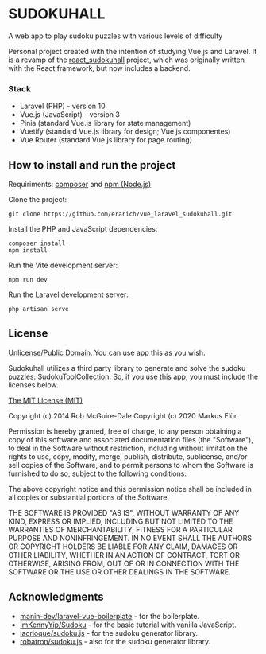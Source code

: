 # SUDOKUHALL

A web app to play sudoku puzzles with various levels of difficulty

Personal project created with the intention of studying Vue.js and Laravel. It is a revamp of the [react_sudokuhall](https://github.com/erarich/react_sudokuhall) project, which was originally written with the React framework, but now includes a backend.

### Stack

* Laravel (PHP) - version 10
* Vue.js (JavaScript) - version 3
* Pinia (standard Vue.js library for state management)
* Vuetify (standard Vue.js library for design; Vue.js componentes)
* Vue Router (standard Vue.js library for page routing)

## How to install and run the project

Requiriments: [composer](https://getcomposer.org/download/) and [npm (Node.js)](https://nodejs.dev/pt/download/) 

Clone the project:

    git clone https://github.com/erarich/vue_laravel_sudokuhall.git

Install the PHP and JavaScript dependencies:

    composer install
    npm install
    
Run the Vite development server:

    npm run dev
 
Run the Laravel development server:

    php artisan serve


## License

[Unlicense/Public Domain](https://choosealicense.com/licenses/#unlicense). You can use app this as you wish.

Sudokuhall utilizes a third party library to generate and solve the sudoku puzzles: [SudokuToolCollection](https://www.npmjs.com/package/sudokutoolcollection). So, if you use this app, you must include the licenses below.

[The MIT License (MIT)](https://choosealicense.com/licenses/mit/)

Copyright (c) 2014 Rob McGuire-Dale Copyright (c) 2020 Markus Flür

Permission is hereby granted, free of charge, to any person obtaining a copy of this software and associated documentation files (the "Software"), to deal in the Software without restriction, including without limitation the rights to use, copy, modify, merge, publish, distribute, sublicense, and/or sell copies of the Software, and to permit persons to whom the Software is furnished to do so, subject to the following conditions:

The above copyright notice and this permission notice shall be included in all copies or substantial portions of the Software.

THE SOFTWARE IS PROVIDED "AS IS", WITHOUT WARRANTY OF ANY KIND, EXPRESS OR IMPLIED, INCLUDING BUT NOT LIMITED TO THE WARRANTIES OF MERCHANTABILITY, FITNESS FOR A PARTICULAR PURPOSE AND NONINFRINGEMENT. IN NO EVENT SHALL THE AUTHORS OR COPYRIGHT HOLDERS BE LIABLE FOR ANY CLAIM, DAMAGES OR OTHER LIABILITY, WHETHER IN AN ACTION OF CONTRACT, TORT OR OTHERWISE, ARISING FROM, OUT OF OR IN CONNECTION WITH THE SOFTWARE OR THE USE OR OTHER DEALINGS IN THE SOFTWARE.

## Acknowledgments

* [manin-dev/laravel-vue-boilerplate](https://github.com/manin-dev/laravel-vue-boilerplate) - for the boilerplate.
* [ImKennyYip/Sudoku](https://github.com/ImKennyYip/Sudoku) - for the basic tutorial with vanilla JavaScript.
* [lacrioque/sudoku.js](https://github.com/lacrioque/sudoku.js) - for the sudoku generator library.
* [robatron/sudoku.js](https://github.com/robatron/sudoku.js) - also for the sudoku generator library.


